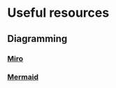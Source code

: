 # Useful resources

## Diagramming

### [Miro](https://miro.com/)

### [Mermaid](https://mermaidjs.github.io/)


